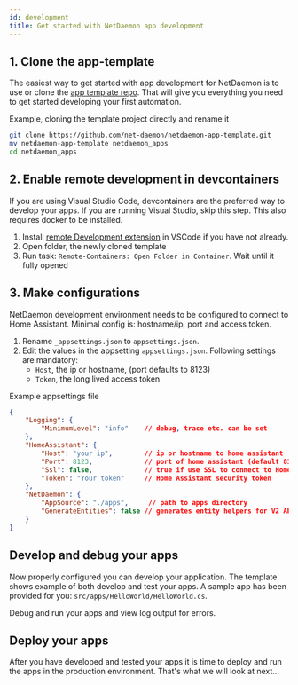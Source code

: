 ```yaml
---
id: development
title: Get started with NetDaemon app development
---
```


## 1. Clone the app-template
The easiest way to get started with app development for NetDaemon is to use or clone the [app template repo](https://github.com/net-daemon/netdaemon-app-template). That will give you everything you need to get started developing your first automation.

Example, cloning the template project directly and rename it
```bash
git clone https://github.com/net-daemon/netdaemon-app-template.git
mv netdaemon-app-template netdaemon_apps
cd netdaemon_apps
```
## 2. Enable remote development in devcontainers
If you are using Visual Studio Code, devcontainers are the preferred way to develop your apps. If you are running Visual Studio, skip this step. This also requires docker to be installed.

1. Install [remote Development extension](https://marketplace.visualstudio.com/items?itemName=ms-vscode-remote.vscode-remote-extensionpack) in VSCode if you have not already.
2. Open folder, the newly cloned template
3. Run task: `Remote-Containers: Open Folder in Container`. Wait until it fully opened 

## 3. Make configurations
NetDaemon development environment needs to be configured to connect to Home Assistant.  Minimal config is: hostname/ip, port and access token. 

1. Rename `_appsettings.json` to `appsettings.json`. 
2. Edit the values in the appsetting `appsettings.json`. Following settings are mandatory:
    - `Host`, the ip or hostname, (port defaults to 8123)
    - `Token`, the long lived access token

Example appsettings file
```json
{
    "Logging": {
        "MinimumLevel": "info"    // debug, trace etc. can be set
    },
    "HomeAssistant": {
        "Host": "your ip",        // ip or hostname to home assistant 
        "Port": 8123,             // port of home assistant (default 8123)
        "Ssl": false,             // true if use SSL to connect to Home Assistant
        "Token": "Your token"     // Home Assistant security token
    },
    "NetDaemon": {
        "AppSource": "./apps",     // path to apps directory
        "GenerateEntities": false // generates entity helpers for V2 API on start
    }
}
```

## Develop and debug your apps
Now properly configured you can develop your application. The template shows example of both develop and test your apps. A sample app has been provided for you: `src/apps/HelloWorld/HelloWorld.cs`.

Debug and run your apps and view log output for errors.

## Deploy your apps

After you have developed and tested your apps it is time to deploy and run the apps in the production environment. That's what we will look at next...


